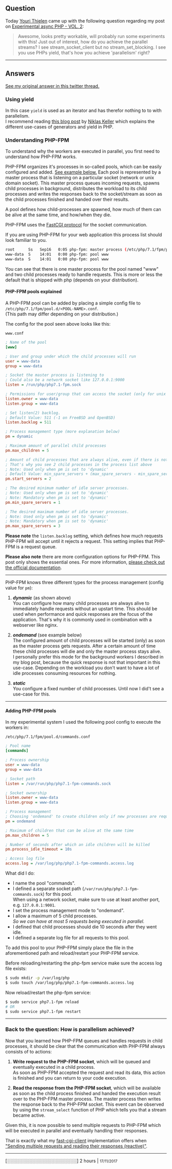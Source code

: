 ## Question

Today <i class="fa fa-twitter"></i> [Youri Thielen](https://twitter.com/yourithielen) came up with the following question regarding my post on [Experimental async PHP - VOL. 2](@baseUrl@/php/experimental-async-php-volume-2.html):

> Awesome, looks pretty workable, will probably run some experiments with this! Just out of interest, how do you achieve the parallel
> streams? I see stream_socket_client but no stream_set_blocking. I see you use PHPs yield, that's how you achieve 'parallelism' right?

---

## Answers

[See my original answer in this twitter thread.](https://twitter.com/hollodotme/status/909484318522822663)

### Using yield

In this case `yield` is used as an iterator and has therefor nothing to to with parallelism.  
I recommend reading [this blog post](http://blog.kelunik.com/2017/09/14/an-introduction-to-generators-in-php.html) 
by <i class="fa fa-twitter"></i> [Niklas Keller](https://twitter.com/kelunik) which explains the different use-cases of
generators and yield in PHP.

### Understanding PHP-FPM

To understand why the workers are executed in parallel, you first need to understand how PHP-FPM works.

PHP-FPM organizes it's processes in so-called pools, which can be easily configured and added. [See example below.](#adding-php-fpm-pools) 
Each pool is represented by a master process that is listening on a particular socket (network or unix domain socket). 
This master process queues incoming requests, spawns child processes in background, distributes the workload to its child processes 
and writes the responses back to the socket/stream as soon as the child processes finished and handed over their results. 

A pool defines how child-processes are spawned, how much of them can be alive at the same time, and how/when they die.

PHP-FPM uses the [FastCGI protocol](http://www.mit.edu/~yandros/doc/specs/fcgi-spec.html) for the socket communication.

If you are using PHP-FPM for your web application this process list should look familiar to you.

```bash
root      Ss   Sep16   0:05 php-fpm: master process (/etc/php/7.1/fpm/php-fpm.conf)
www-data  S    14:01   0:00 php-fpm: pool www
www-data  S    14:01   0:00 php-fpm: pool www
``` 

You can see that there is one master process for the pool named "www" and two child processes ready to handle requests.
This is more or less the default that is shipped with php (depends on your distribution).

#### PHP-FPM pools explained

A PHP-FPM pool can be added by placing a simple config file to `/etc/php/7.1/fpm/pool.d/<POOL-NAME>.conf`.  
(This path may differ depending on your distribution.)

The config for the pool seen above looks like this:

<i class="fa fa-file-o"></i> `www.conf`

```ini
; Name of the pool
[www]

; User and group under which the child processes will run
user = www-data
group = www-data

; Socket the master process is listening to
; Could also be a network socket like 127.0.0.1:9000
listen = /run/php/php7.1-fpm.sock

; Permissions for user/group that can access the socket (only for unix domain socket relevant)
listen.owner = www-data
listen.group = www-data

; Set listen(2) backlog.
; Default Value: 511 (-1 on FreeBSD and OpenBSD)
listen.backlog = 511

; Process management type (more explanation below)
pm = dynamic

; Maximum amount of parallel child processes
pm.max_children = 5

; Amount of child processes that are always alive, even if there is nothing to do
; That's why you see 2 child processes in the process list above
; Note: Used only when pm is set to 'dynamic'
; Default Value: min_spare_servers + (max_spare_servers - min_spare_servers) / 2 
pm.start_servers = 2

; The desired minimum number of idle server processes.
; Note: Used only when pm is set to 'dynamic'
; Note: Mandatory when pm is set to 'dynamic'
pm.min_spare_servers = 1

; The desired maximum number of idle server processes.
; Note: Used only when pm is set to 'dynamic'
; Note: Mandatory when pm is set to 'dynamic'
pm.max_spare_servers = 3
```

**Please note** the `listen.backlog` setting, which defines how much requests PHP-FPM will accept until it rejects a request.
This setting implies that PHP-FPM is a request queue.

**Please also note** there are more configuration options for PHP-FPM. This post only shows the essential ones. For more
information, [please check out the official documentation](http://php.net/manual/en/install.fpm.configuration.php).

---

PHP-FPM knows three different types for the process management (config value for `pm`):

1. _**dynamic**_ (as shown above)  
   You can configure how many child processes are always alive to immediately handle requests without an upstart time.
   This should be used when performance and quick responses are the focus of the application. That's why it is commonly 
   used in combination with a webserver like nginx.  
   
2. _**ondemand**_ (see example below)  
   The configured amount of child processes will be started (only) as soon as the master process gets requests. After a certain amount of time
   these child processes will die and only the master process stays alive.  
   I personally prefer this mode for the background workers I described in my blog post, 
   because the quick response is not that important in this use-case.
   Depending on the workload you don't want to have a lot of idle processes consuming resources for nothing.  
   
3. _**static**_  
   You configure a fixed number of child processes. Until now I did't see a use-case for this.

---

<a name="adding-php-fpm-pools"></a>
#### Adding PHP-FPM pools

In my experimental system I used the following pool config to execute the workers in:

<i class="fa fa-file-o"></i> `/etc/php/7.1/fpm/pool.d/commands.conf`

```ini
; Pool name
[commands]

; Process ownership
user = www-data
group = www-data

; Socket path
listen = /var/run/php/php7.1-fpm-commands.sock

; Socket ownership
listen.owner = www-data
listen.group = www-data

; Process management
; Choosing 'ondemand' to create children only if new processes are requested (less overhead)
pm = ondemand

; Maximum of children that can be alive at the same time
pm.max_children = 5

; Number of seconds after which an idle children will be killed
pm.process_idle_timeout = 10s

; Access log file
access.log = /var/log/php/php7.1-fpm-commands.access.log
```

What did I do:

* I name the pool "commands".
* I defined a separate socket path (`/var/run/php/php7.1-fpm-commands.sock`) for this pool.  
  When using a network socket, make sure to use at least another port, e.g. `127.0.0.1:9001`.
* I set the process management mode to "ondemand".
* I allow a maximum of 5 child processes.  
  _So we can have at most 5 requests being executed in parallel._
* I defined that child processes should die 10 seconds after they went idle.
* I defined a separate log file for all requests to this pool.  

To add this pool to your PHP-FPM simply place the file in the aforementioned path and reload/restart your PHP-FPM service.

Before reloading/restarting the php-fpm service make sure the access log file exists:

```bash
$ sudo mkdir -p /var/log/php
$ sudo touch /var/log/php/php7.1-fpm-commands.access.log
```

Now reload/restart the php-fpm service:

```bash
$ sudo service php7.1-fpm reload
# OR
$ sudo service php7.1-fpm restart
``` 

---

### Back to the question: How is parallelism achieved?

Now that you learned how PHP-FPM queues and handles requests in child processes, 
it should be clear that the communication with PHP-FPM always consists of to actions:

1. **Write request to the PHP-FPM socket**, which will be queued and eventually executed in a child process.  
   As soon as PHP-FPM accepted the request and read its data, this action is finished and you can return to your code execution.  
   
2. **Read the response from the PHP-FPM socket**, which will be available as soon as the child process finished and 
   handed the execution result over to the PHP-FPM master process. The master process then writes the response back 
   to the PHP-FPM socket. This event can be observed by using the `stream_select` function of PHP which tells you that a 
   stream became active.

Given this, it is now possible to send multiple requests to PHP-FPM which will be executed in parallel and eventually 
handling their responses.

That is exactly what my [fast-cgi-client](https://github.com/hollodotme/fast-cgi-client) implementation offers when  
["Sending multiple requests and reading their responses (reactive)"](https://github.com/hollodotme/fast-cgi-client#sending-multiple-requests-and-reading-their-responses-reactive).  

---

[<i class="fa fa-coffee"></i>░░░░░░░░░░░░░░░░░░░░░░<i class="fa fa-beer"></i>] 2 hours | <small>17/11/2017</small>
